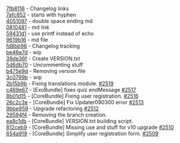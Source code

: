 [7fb8116](https://github.com/claroline/Distribution/commit/7fb8116) - Changelog links  
[7afc852](https://github.com/claroline/Distribution/commit/7afc852) - starts with hyphen  
[4051097](https://github.com/claroline/Distribution/commit/4051097) - double space ending md  
[0810481](https://github.com/claroline/Distribution/commit/0810481) - md link  
[59431d1](https://github.com/claroline/Distribution/commit/59431d1) - use printf instead of echo  
[9619b16](https://github.com/claroline/Distribution/commit/9619b16) - md file  
[fd8bb98](https://github.com/claroline/Distribution/commit/fd8bb98) - Changelog tracking  
[be46e7d](https://github.com/claroline/Distribution/commit/be46e7d) - wip  
[39de36f](https://github.com/claroline/Distribution/commit/39de36f) - Create VERSION.txt  
[5d6db70](https://github.com/claroline/Distribution/commit/5d6db70) - Uncommenting stuff  
[b475e9d](https://github.com/claroline/Distribution/commit/b475e9d) - Removing version file  
[3c0799b](https://github.com/claroline/Distribution/commit/3c0799b) - wip  
[2b15b9b](https://github.com/claroline/Distribution/commit/2b15b9b) - Fixing translations module. [#2519](https://github.com/claroline/Distribution/pull/2519)  
[c469e67](https://github.com/claroline/Distribution/commit/c469e67) - [ExoBundle] fixes quiz endMessage [#2517](https://github.com/claroline/Distribution/pull/2517)  
[8b01d15](https://github.com/claroline/Distribution/commit/8b01d15) - [CoreBundle] Fixing user registration. [#2516](https://github.com/claroline/Distribution/pull/2516)  
[26c2c3e](https://github.com/claroline/Distribution/commit/26c2c3e) - [CoreBundle] Fix Updater090300 error [#2513](https://github.com/claroline/Distribution/pull/2513)  
[9bbe959](https://github.com/claroline/Distribution/commit/9bbe959) - Upgrade refactoring [#2512](https://github.com/claroline/Distribution/pull/2512)  
[29594f4](https://github.com/claroline/Distribution/commit/29594f4) - Removing the branch creation.  
[ea8c1db](https://github.com/claroline/Distribution/commit/ea8c1db) - [CoreBundle] VERSION.txt building script.  
[812ceb9](https://github.com/claroline/Distribution/commit/812ceb9) - [CoreBundle] Missing use and stuff for v10 upgrade [#2510](https://github.com/claroline/Distribution/pull/2510)  
[654a919](https://github.com/claroline/Distribution/commit/654a919) - [CoreBundle] Simplify user registration form. [#2509](https://github.com/claroline/Distribution/pull/2509)  
